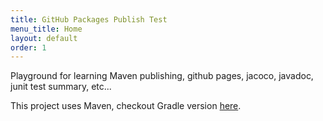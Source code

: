 ```yaml
---
title: GitHub Packages Publish Test
menu_title: Home
layout: default
order: 1
---
```


Playground for learning Maven publishing, github pages, jacoco, javadoc, junit test summary, etc...

This project uses Maven, checkout Gradle version [here](https://oak.github.com/publish-test).